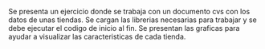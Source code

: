 Se presenta un ejercicio donde se trabaja con un documento cvs con los datos de unas tiendas.
Se cargan las librerias necesarias para trabajar y se debe ejecutar el codigo de inicio al fin.
Se presentan las graficas para ayudar a visualizar las caracteristicas de cada tienda. 

